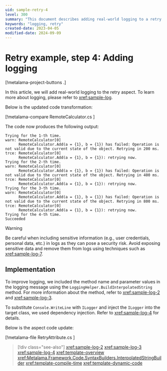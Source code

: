 ```yaml
---
uid: sample-retry-4
level: 300
summary: "This document describes adding real-world logging to a retry mechanism, including code updates and warnings about logging sensitive information."
keywords: "logging, retry"
created-date: 2023-04-05
modified-date: 2024-09-09
---
```


# Retry example, step 4: Adding logging

[!metalama-project-buttons .]

In this article, we will add real-world logging to the retry aspect. To learn more about logging, please refer
to <xref:sample-log>.

Below is the updated code transformation:

[!metalama-compare RemoteCalculator.cs ]

The code now produces the following output:

```
Trying for the 1-th time.
warn: RemoteCalculator[0]
      RemoteCalculator.Add(a = {1}, b = {1}) has failed: Operation is not valid due to the current state of the object. Retrying in 200 ms.
trce: RemoteCalculator[0]
      RemoteCalculator.Add(a = {1}, b = {1}): retrying now.
Trying for the 2-th time.
warn: RemoteCalculator[0]
      RemoteCalculator.Add(a = {1}, b = {1}) has failed: Operation is not valid due to the current state of the object. Retrying in 400 ms.
trce: RemoteCalculator[0]
      RemoteCalculator.Add(a = {1}, b = {1}): retrying now.
Trying for the 3-th time.
warn: RemoteCalculator[0]
      RemoteCalculator.Add(a = {1}, b = {1}) has failed: Operation is not valid due to the current state of the object. Retrying in 800 ms.
trce: RemoteCalculator[0]
      RemoteCalculator.Add(a = {1}, b = {1}): retrying now.
Trying for the 4-th time.
Succeeded
```

> [!WARNING]
> Be careful when including sensitive information (e.g., user credentials, personal data, etc.) in logs as they can pose
> a security risk. Avoid exposing sensitive data and remove them from logs using techniques such as <xref:sample-log-7>.

## Implementation

To improve logging, we included the method name and parameter values in the logging message using
the `LoggingHelper.BuildInterpolatedString` method. For more information about the method, refer to <xref:sample-log-2>
and <xref:sample-log-3>.

To substitute `Console.WriteLine` with `ILogger` and inject the `ILogger` into the target class, we used dependency
injection. Refer to <xref:sample-log-4> for details.

Below is the aspect code update:

[!metalama-file RetryAttribute.cs ]

> [!div class="see-also"]
> <xref:sample-log-2>
> <xref:sample-log-3>
> <xref:sample-log-4>
> <xref:template-overview>
> <xref:Metalama.Framework.Code.SyntaxBuilders.InterpolatedStringBuilder>
> <xref:template-compile-time>
> <xref:template-dynamic-code>



